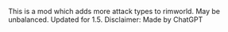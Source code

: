 This is a mod which adds more attack types to rimworld. May be unbalanced. Updated for 1.5.
Disclaimer: Made by ChatGPT
